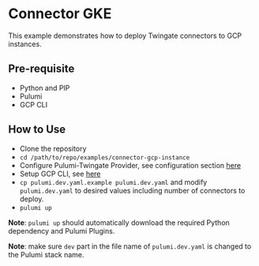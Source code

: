 # Connector GKE
This example demonstrates how to deploy Twingate connectors to GCP instances.

## Pre-requisite
* Python and PIP
* Pulumi
* GCP CLI

## How to Use
* Clone the repository
* `cd /path/to/repo/examples/connector-gcp-instance`
* Configure Pulumi-Twingate Provider, see configuration section [here](../../readme.md)
* Setup GCP CLI, see [here](https://cloud.google.com/sdk/docs/install-sdk#initializing_the)
* `cp pulumi.dev.yaml.example pulumi.dev.yaml` and modify `pulumi.dev.yaml` to desired values including number of connectors to deploy.
* `pulumi up`

**Note**: `pulumi up` should automatically download the required Python dependency and Pulumi Plugins.

**Note**: make sure `dev` part in the file name of `pulumi.dev.yaml` is changed to the Pulumi stack name.